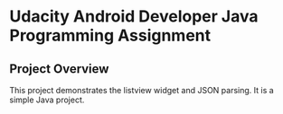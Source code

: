 # Udacity Android Developer Java Programming Assignment

## Project Overview
This project demonstrates the listview widget and JSON parsing.  It is a simple Java project.
